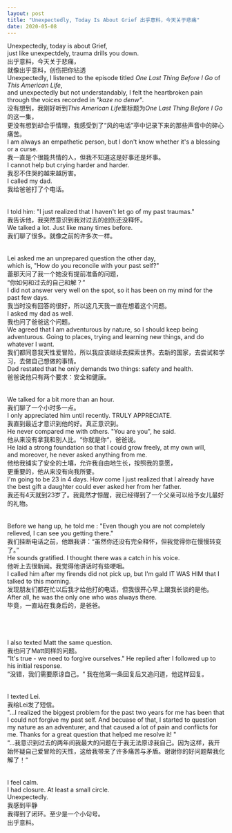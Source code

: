 ```yaml
---
layout: post
title: "Unexpectedly, Today Is About Grief 出乎意料，今天关于悲痛"
date: 2020-05-08
---
```


Unexpectedly, today is about Grief, <br/> 
just like unexpectdely, trauma drills you down. <br/>
出乎意料，今天关于悲痛， <br/>
就像出乎意料，创伤把你钻透 <br/>
Unexpectedly, I listened to the episode titled <em>One Last Thing Before I Go</em> of <em>This American Life</em>, <br/>
and unexpectedly but not understandably, I felt the heartbroken pain through the voices recorded in <em>"kaze no denw"</em>. <br/>
没有想到，我刚好听到<em>This American Life</em>里标题为<em>One Last Thing Before I Go</em>的这一集，<br/>
更没有想到却合乎情理，我感受到了“风的电话”亭中记录下来的那些声音中的碎心痛苦。<br/>
I am always an empathetic person, but I don't know whether it's a blessing or a curse. <br/>
我一直是个很能共情的人，但我不知道这是好事还是坏事。<br/>
I cannot help but crying harder and harder. <br/>
我忍不住哭的越来越厉害。<br/>
I called my dad. <br/>
我给爸爸打了个电话。<br/>
<br/>
<br/>
I told him: "I just realized that I haven't let go of my past traumas." <br/>
我告诉他，我突然意识到我对过去的创伤还没释怀。<br/>
We talked a lot. Just like many times before. <br/>
我们聊了很多。就像之前的许多次一样。<br/>
<br/>
<br/>
Lei asked me an unprepared question the other day, <br/>
which is, "How do you reconcile with your past self?" <br/>
蕾那天问了我一个她没有提前准备的问题，<br/>
“你如何和过去的自己和解？” <br/>
I did not answer very well on the spot, so it has been on my mind for the past few days. <br/>
我当时没有回答的很好，所以这几天我一直在想着这个问题。<br/>
I asked my dad as well. <br/>
我也问了爸爸这个问题。<br/>
We agreed that I am adventurous by nature, so I should keep being adventurous. Going to places, trying and learning new things, and do whatever I want. <br/>
我们都同意我天性爱冒险，所以我应该继续去探索世界。去新的国家，去尝试和学习，去做自己想做的事情。<br/>
Dad restated that he only demands two things: safety and health. <br/>
爸爸说他只有两个要求：安全和健康。<br/>
<br/>
<br/>
We talked for a bit more than an hour. <br/>
我们聊了一个小时多一点。<br/>
I only appreciated him until recently. TRULY APPRECIATE.<br/>
我直到最近才意识到他的好。真正意识到。<br/>
He never compared me with others. "You are you", he said. <br/>
他从来没有拿我和别人比。“你就是你“，爸爸说。<br/>
He laid a strong foundation so that I could grow freely, at my own will, <br/>
and moreover, he never asked anything from me. <br/>
他给我铺实了安全的土壤，允许我自由地生长，按照我的意愿，<br/>
更重要的，他从来没有向我所要。<br/>
I'm going to be 23 in 4 days. How come I just realized that I already have the best gift a daughter could ever asked her from her father. <br/>
我还有4天就到23岁了。我竟然才惊醒，我已经得到了一个父亲可以给予女儿最好的礼物。<br/>
<br/>
<br/>
Before we hang up, he told me : "Even though you are not completely relieved, I can see you getting there." <br/>
我们挂断电话之前，他跟我讲：“虽然你还没有完全释怀，但我觉得你在慢慢转变了。” <br/>
He sounds gratified. I thought there was a catch in his voice. <br/>
他听上去很新闻。我觉得他讲话时有些哽咽。<br/>
I called him after my firends did not pick up, but I'm gald IT WAS HIM that I talked to this morning.<br/>
发现朋友们都在忙以后我才给他打的电话，但我很开心早上跟我长谈的是他。<br/>
After all, he was the only one who was always there. <br/>
毕竟，一直站在我身后的，是爸爸。<br/>
<br/>
<br/>
<br/>
<br/>
I also texted Matt the same question. <br/>
我也问了Matt同样的问题。<br/>
"It's true - we need to forgive ourselves." He replied after I followed up to his initial response. <br/>
“没错，我们需要原谅自己。“ 我在他第一条回复后又追问道，他这样回复。<br/>
<br/>
<br/>
I texted Lei. <br/>
我给Lei发了短信。<br/>
"...I realized the biggest problem for the past two years for me has been that I could not forgive my past self. And becuase of that, I started to question my nature as an adventurer, and that caused a lot of pain and conflicts for me. Thanks for a great question that helped me resolve it! " <br/>
“...我意识到过去的两年间我最大的问题在于我无法原谅我自己。因为这样，我开始怀疑自己爱冒险的天性，这给我带来了许多痛苦与矛盾。谢谢你的好问题帮我化解了！“ <br/>
<br/>
<br/>
I feel calm. <br/>
I had closure. At least a small circle. <br/>
Unexpectedly. <br/>
我感到平静 <br/>
我得到了闭环。至少是一个小句号。<br/>
出乎意料。<br/>
